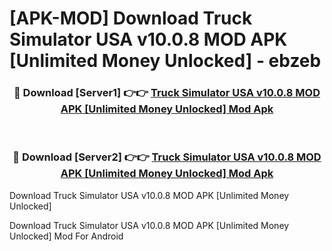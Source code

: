 # [APK-MOD] Download Truck Simulator USA v10.0.8 MOD APK [Unlimited Money Unlocked] - ebzeb


<div align="center">
<h3>🔴 Download [Server1] 👉👉 <a href="https://apk-comot.site?title=Truck_Simulator_USA_v10.0.8_MOD_APK_[Unlimited_Money_Unlocked]">Truck Simulator USA v10.0.8 MOD APK [Unlimited Money Unlocked] Mod Apk</a></h3><br>
<h3>🔴 Download [Server2] 👉👉 <a href="https://apk-comot.site?title=Truck_Simulator_USA_v10.0.8_MOD_APK_[Unlimited_Money_Unlocked]">Truck Simulator USA v10.0.8 MOD APK [Unlimited Money Unlocked] Mod Apk</a></h3>
</div>



Download Truck Simulator USA v10.0.8 MOD APK [Unlimited Money Unlocked] 

Download Truck Simulator USA v10.0.8 MOD APK [Unlimited Money Unlocked] Mod For Android